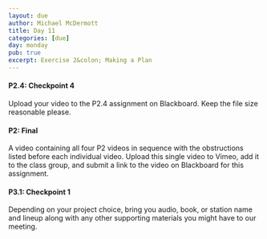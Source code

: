 ```yaml
---
layout: due
author: Michael McDermott
title: Day 11
categories: [due]
day: monday
pub: true
excerpt: Exercise 2&colon; Making a Plan
---
```

#### P2.4: Checkpoint 4
Upload your video to the P2.4 assignment on Blackboard. Keep the file size reasonable please.

#### P2: Final
A video containing all four P2 videos in sequence with the obstructions listed before each individual video. Upload this single video to Vimeo, add it to the class group, and submit a link to the video on Blackboard for this assignment.

#### P3.1: Checkpoint 1
Depending on your project choice, bring you audio, book, or station name and lineup along with any other supporting materials you might have to our meeting.
